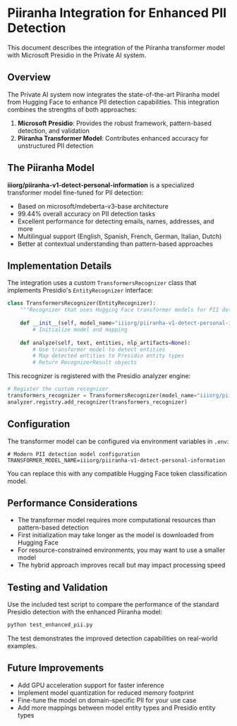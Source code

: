 # Piiranha Integration for Enhanced PII Detection

This document describes the integration of the Piiranha transformer model with Microsoft Presidio in the Private AI system.

## Overview

The Private AI system now integrates the state-of-the-art Piiranha model from Hugging Face to enhance PII detection capabilities. This integration combines the strengths of both approaches:

1. **Microsoft Presidio**: Provides the robust framework, pattern-based detection, and validation
2. **Piiranha Transformer Model**: Contributes enhanced accuracy for unstructured PII detection

## The Piiranha Model

**iiiorg/piiranha-v1-detect-personal-information** is a specialized transformer model fine-tuned for PII detection:

- Based on microsoft/mdeberta-v3-base architecture
- 99.44% overall accuracy on PII detection tasks
- Excellent performance for detecting emails, names, addresses, and more
- Multilingual support (English, Spanish, French, German, Italian, Dutch)
- Better at contextual understanding than pattern-based approaches

## Implementation Details

The integration uses a custom `TransformersRecognizer` class that implements Presidio's `EntityRecognizer` interface:

```python
class TransformersRecognizer(EntityRecognizer):
    """Recognizer that uses Hugging Face transformer models for PII detection."""
    
    def __init__(self, model_name="iiiorg/piiranha-v1-detect-personal-information", ...):
        # Initialize model and mapping
        
    def analyze(self, text, entities, nlp_artifacts=None):
        # Use transformer model to detect entities
        # Map detected entities to Presidio entity types
        # Return RecognizerResult objects
```

This recognizer is registered with the Presidio analyzer engine:

```python
# Register the custom recognizer
transformers_recognizer = TransformersRecognizer(model_name="iiiorg/piiranha-v1-detect-personal-information")
analyzer.registry.add_recognizer(transformers_recognizer)
```

## Configuration

The transformer model can be configured via environment variables in `.env`:

```
# Modern PII detection model configuration
TRANSFORMER_MODEL_NAME=iiiorg/piiranha-v1-detect-personal-information
```

You can replace this with any compatible Hugging Face token classification model.

## Performance Considerations

- The transformer model requires more computational resources than pattern-based detection
- First initialization may take longer as the model is downloaded from Hugging Face
- For resource-constrained environments, you may want to use a smaller model
- The hybrid approach improves recall but may impact processing speed

## Testing and Validation

Use the included test script to compare the performance of the standard Presidio detection with the enhanced Piiranha model:

```bash
python test_enhanced_pii.py
```

The test demonstrates the improved detection capabilities on real-world examples.

## Future Improvements

- Add GPU acceleration support for faster inference
- Implement model quantization for reduced memory footprint
- Fine-tune the model on domain-specific PII for your use case
- Add more mappings between model entity types and Presidio entity types